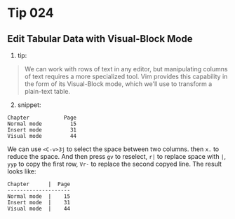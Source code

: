 # Tip 024

## Edit Tabular Data with Visual-Block Mode

1. tip:

> We can work with rows of text in any editor, but manipulating columns of text requires a more specialized tool. Vim provides this capability in the form of its Visual-Block mode, which we'll use to transform a plain-text table.

2. snippet:

```text
Chapter           Page
Normal mode         15
Insert mode         31
Visual mode         44
```

We can use `<C-v>3j` to select the space between two columns. then `x.` to reduce the space. And then press `gv` to reselect, `r|` to replace space with `|`, `yyp` to copy the first row, `Vr-` to replace the second copyed line. The result looks like:

```text
Chapter      |  Page
--------------------
Normal mode  |    15
Insert mode  |    31
Visual mode  |    44
```
